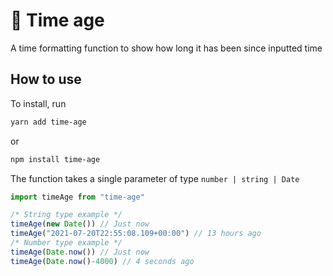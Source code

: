 # 🚀 Time age

A time formatting function to show how long it has been since inputted time

## How to use

To install, run

```bash
yarn add time-age
```

or

```bash
npm install time-age
```

The function takes a single parameter of type `number | string | Date`

```ts
import timeAge from "time-age"

/* String type example */
timeAge(new Date()) // Just now
timeAge("2021-07-20T22:55:08.109+00:00") // 13 hours ago
/* Number type example */
timeAge(Date.now()) // Just now
timeAge(Date.now()-4000) // 4 seconds ago
```
